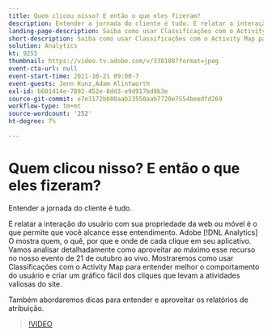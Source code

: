 ```yaml
---
title: Quem clicou nisso? E então o que eles fizeram?
description: Entender a jornada do cliente é tudo. E relatar a interação do usuário com sua propriedade da web ou móvel é o que permite que você alcance esse entendimento. Adobe [!DNL Analytics] O mostra quem, o quê, por que e onde de cada clique em seu aplicativo. Vamos analisar detalhadamente como aproveitar ao máximo esse recurso no nosso evento de 21 de outubro ao vivo. Mostraremos como usar Classificações com o Activity Map para entender melhor o comportamento do usuário e criar um gráfico fácil dos cliques que levam a atividades valiosas do site.
landing-page-description: Saiba como usar Classificações com o Activity Map para entender melhor o comportamento do usuário e criar um gráfico com os cliques que levam a atividades valiosas do site.
short-description: Saiba como usar Classificações com o Activity Map para entender melhor o comportamento do usuário e criar um gráfico com os cliques que levam a atividades valiosas do site.
solution: Analytics
kt: 9255
thumbnail: https://video.tv.adobe.com/v/338108?format=jpeg
event-cta-url: null
event-start-time: 2021-10-21 09:00-7
event-guests: Jenn Kunz,Adam Klintworth
exl-id: b601414e-7892-452e-8dd3-e9d917bd9b3e
source-git-commit: e7e3172bb80aab23550aab7720e7554beedfd269
workflow-type: tm+mt
source-wordcount: '252'
ht-degree: 7%

---
```


# Quem clicou nisso? E então o que eles fizeram?

Entender a jornada do cliente é tudo.

E relatar a interação do usuário com sua propriedade da web ou móvel é o que permite que você alcance esse entendimento. Adobe [!DNL Analytics] O mostra quem, o quê, por que e onde de cada clique em seu aplicativo. Vamos analisar detalhadamente como aproveitar ao máximo esse recurso no nosso evento de 21 de outubro ao vivo. Mostraremos como usar Classificações com o Activity Map para entender melhor o comportamento do usuário e criar um gráfico fácil dos cliques que levam a atividades valiosas do site.

Também abordaremos dicas para entender e aproveitar os relatórios de atribuição.

>[!VIDEO](https://video.tv.adobe.com/v/338108/?quality=12&learn=on)
